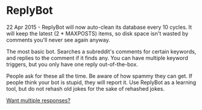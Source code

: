 ReplyBot
========

22 Apr 2015 - ReplyBot will now auto-clean its database every 10 cycles. It will keep the latest (2 * MAXPOSTS) items, so disk space isn't wasted by comments you'll never see again anyway.

The most basic bot. Searches a subreddit's comments for certain keywords, and replies to the comment if it finds any. You can have multiple keyword triggers, but you only have one reply out-of-the-box.

People ask for these all the time. Be aware of how spammy they can get. If people think your bot is stupid, they will report it. Use ReplyBot as a learning tool, but do not rehash old jokes for the sake of rehashed jokes.

[Want multiple responses?](https://github.com/voussoir/reddit/tree/master/ReplyDict)
